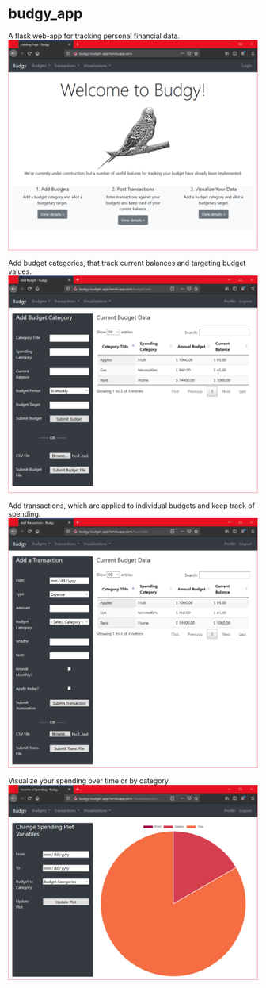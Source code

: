 # budgy_app
 A flask web-app for tracking personal financial data.
![Home Page](images/budgy1.PNG)

Add budget categories, that track current balances and targeting budget values. 
![Add Budget Category](images/budgy2.PNG)

Add transactions, which are applied to individual budgets and keep track of spending.
![Add Transaction](images/budgy3.PNG)

Visualize your spending over time or by category.
![Home Page](images/budgy4.PNG)
